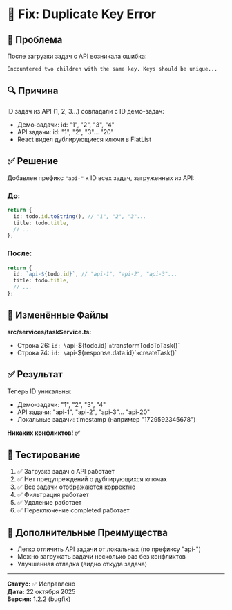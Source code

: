 # 🔧 Fix: Duplicate Key Error

## 🐛 Проблема

После загрузки задач с API возникала ошибка:
```
Encountered two children with the same key. Keys should be unique...
```

## 🔍 Причина

ID задач из API (1, 2, 3...) совпадали с ID демо-задач:
- Демо-задачи: id: "1", "2", "3", "4"
- API задачи: id: "1", "2", "3"... "20"
- React видел дублирующиеся ключи в FlatList

## ✅ Решение

Добавлен префикс `"api-"` к ID всех задач, загруженных из API:

### До:
```typescript
return {
  id: todo.id.toString(), // "1", "2", "3"...
  title: todo.title,
  // ...
};
```

### После:
```typescript
return {
  id: `api-${todo.id}`, // "api-1", "api-2", "api-3"...
  title: todo.title,
  // ...
};
```

## 📁 Изменённые Файлы

**src/services/taskService.ts:**
- Строка 26: `id: \`api-${todo.id}\`` в `transformTodoToTask()`
- Строка 74: `id: \`api-${response.data.id}\`` в `createTask()`

## ✅ Результат

Теперь ID уникальны:
- Демо-задачи: "1", "2", "3", "4"
- API задачи: "api-1", "api-2", "api-3"... "api-20"
- Локальные задачи: timestamp (например "1729592345678")

**Никаких конфликтов! ✅**

## 🧪 Тестирование

1. ✅ Загрузка задач с API работает
2. ✅ Нет предупреждений о дублирующихся ключах
3. ✅ Все задачи отображаются корректно
4. ✅ Фильтрация работает
5. ✅ Удаление работает
6. ✅ Переключение completed работает

## 🎯 Дополнительные Преимущества

- Легко отличить API задачи от локальных (по префиксу "api-")
- Можно загружать задачи несколько раз без конфликтов
- Улучшенная отладка (видно откуда задача)

---

**Статус:** ✅ Исправлено  
**Дата:** 22 октября 2025  
**Версия:** 1.2.2 (bugfix)

